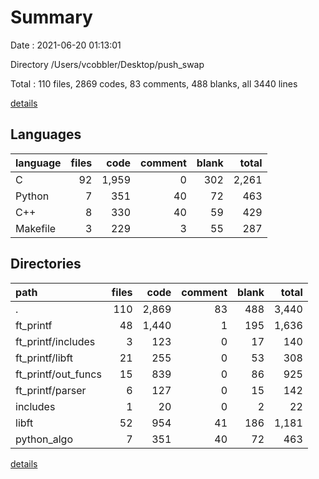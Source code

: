 # Summary

Date : 2021-06-20 01:13:01

Directory /Users/vcobbler/Desktop/push_swap

Total : 110 files,  2869 codes, 83 comments, 488 blanks, all 3440 lines

[details](details.md)

## Languages
| language | files | code | comment | blank | total |
| :--- | ---: | ---: | ---: | ---: | ---: |
| C | 92 | 1,959 | 0 | 302 | 2,261 |
| Python | 7 | 351 | 40 | 72 | 463 |
| C++ | 8 | 330 | 40 | 59 | 429 |
| Makefile | 3 | 229 | 3 | 55 | 287 |

## Directories
| path | files | code | comment | blank | total |
| :--- | ---: | ---: | ---: | ---: | ---: |
| . | 110 | 2,869 | 83 | 488 | 3,440 |
| ft_printf | 48 | 1,440 | 1 | 195 | 1,636 |
| ft_printf/includes | 3 | 123 | 0 | 17 | 140 |
| ft_printf/libft | 21 | 255 | 0 | 53 | 308 |
| ft_printf/out_funcs | 15 | 839 | 0 | 86 | 925 |
| ft_printf/parser | 6 | 127 | 0 | 15 | 142 |
| includes | 1 | 20 | 0 | 2 | 22 |
| libft | 52 | 954 | 41 | 186 | 1,181 |
| python_algo | 7 | 351 | 40 | 72 | 463 |

[details](details.md)